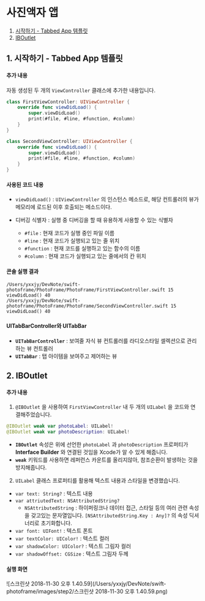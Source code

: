 # 사진액자 앱

1. <a href="#1-시작하기---tabbed-app-템플릿">시작하기 - Tabbed App 템플릿</a>
2. <a href="#2-IBOutlet">IBOutlet</a>



## 1. 시작하기 - Tabbed App 템플릿

#### 추가 내용

자동 생성된 두 개의 `ViewController` 클래스에 추가한 내용입니다.

```swift
class FirstViewController: UIViewController {
    override func viewDidLoad() {
        super.viewDidLoad()
        print(#file, #line, #function, #column)
    }
}
```

```swift
class SecondViewController: UIViewController {
    override func viewDidLoad() {
        super.viewDidLoad()
        print(#file, #line, #function, #column)
    }
}
```



#### 사용된 코드 내용

- `viewDidLoad()` : `UIViewController` 의 인스턴스 메소드로, 해당 컨트롤러의 뷰가 메모리에 로드된 이후 호출되는 메소드이다.

- 디버깅 식별자 : 실행 중 디버깅을 할 때 유용하게 사용할 수 있는 식별자
  - `#file` : 현재 코드가 실행 중인 파일 이름
  - `#line` : 현재 코드가 실행되고 있는 줄 위치
  - `#function` : 현재 코드를 실행하고 있는 함수의 이름
  - `#column` : 현재 코드가 실행되고 있는 줄에서의 칸 위치



#### 콘솔 실행 결과

```
/Users/yxxjy/DevNote/swift-photoframe/PhotoFrame/PhotoFrame/FirstViewController.swift 15 viewDidLoad() 40
/Users/yxxjy/DevNote/swift-photoframe/PhotoFrame/PhotoFrame/SecondViewController.swift 15 viewDidLoad() 40
```



#### UITabBarController와 UITabBar

- **`UITabBarController`** : 보여줄 자식 뷰 컨트롤러를 라디오스타일 셀렉션으로 관리하는 뷰 컨트롤러
- **`UITabBar`** : 탭 아이템을 보여주고 제어하는 뷰





## 2. IBOutlet

#### 추가 내용

1. `@IBOutlet` 을 사용하여 `FirstViewController` 내 두 개의 `UILabel` 을 코드와 연결해주었습니다.

```swift
@IBOutlet weak var photoLabel: UILabel!
@IBOutlet weak var photoDescription: UILabel!
```

- **`IBOutlet`** 속성은 위에 선언한 `photoLabel` 과 `photoDescription` 프로퍼티가 **Interface Builder** 와 연결된 것임을 Xcode가 알 수 있게 해줍니다.
-  **`weak`** 키워드를 사용하면 레퍼런스 카운트를 올리지않아, 참조순환이 발생하는 것을 방지해줍니다.



2. `UILabel` 클래스 프로퍼티를 활용해 텍스트 내용과 스타일을 변경했습니다.

- `var text: String?` : 텍스트 내용
- `var attriutedText: NSAttributedString?` 
  - `NSAttributedString` : 하이퍼링크나 데이터 접근, 스타일 등의 여러 관련 속성을 갖고있는 문자열입니다. `[NSAttributedString.Key : Any]?` 의 속성 딕셔너리로 초기화합니다.
- `var font: UIFont!` : 텍스트 폰트
- `var textColor: UIColor!` : 텍스트 컬러
- `var shadowColor: UIColor?` : 텍스트 그림자 컬러
- `var shadowOffset: CGSize` : 텍스트 그림자 두께



#### 실행 화면

![스크린샷 2018-11-30 오후 1.40.59](/Users/yxxjy/DevNote/swift-photoframe/images/step2/스크린샷 2018-11-30 오후 1.40.59.png)